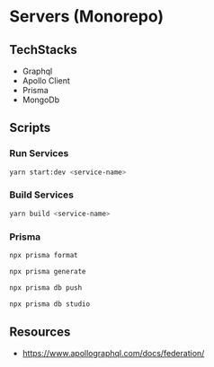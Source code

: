# Servers (Monorepo)

## TechStacks

- Graphql
- Apollo Client
- Prisma
- MongoDb

## Scripts

### Run Services

```bash
yarn start:dev <service-name>
```

### Build Services

```bash
yarn build <service-name>
```

### Prisma

```bash
npx prisma format
```

```bash
npx prisma generate
```

```bash
npx prisma db push
```

```bash
npx prisma db studio
```

## Resources

- https://www.apollographql.com/docs/federation/
